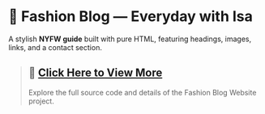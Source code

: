 # 🗽 Fashion Blog — Everyday with Isa  
A stylish **NYFW guide** built with pure HTML, featuring headings, images, links, and a contact section.
> ## 📌 **[Click Here to View More](https://github.com/SunilKumarPeela/FashionBlog/tree/main)**
> Explore the full source code and details of the Fashion Blog Website project.
